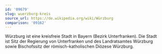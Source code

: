 ```yaml
---
id: '09679'
slug: wuerzburg-kreis
source_url: https://de.wikipedia.org/wiki/Würzburg
comparison: '09162'
---
```


Würzburg ist eine kreisfreie Stadt in Bayern (Bezirk Unterfranken). Die Stadt ist Sitz der Regierung von Unterfranken und des Landratsamtes Würzburg sowie Bischofssitz der römisch-katholischen Diözese Würzburg.
